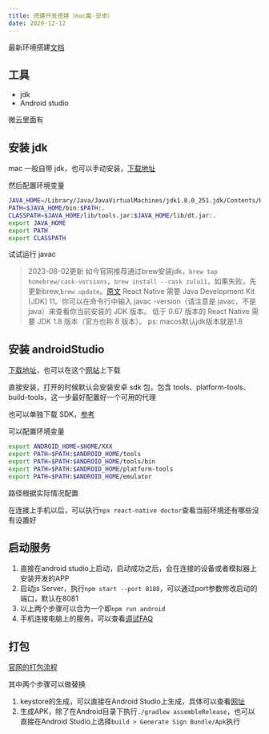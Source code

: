 ```yaml
---
title: 搭建开发搭建（mac篇-安卓）
date: 2020-12-12
---
```


最新环境搭建[文档](https://www.react-native.cn/docs/environment-setup)

## 工具

- jdk
- Android studio

微云里面有

## 安装 jdk

mac 一般自带 jdk，也可以手动安装，[下载地址](https://www.kagura.me/dev/20200424112618.html)

然后配置环境变量

```bash
JAVA_HOME=/Library/Java/JavaVirtualMachines/jdk1.8.0_251.jdk/Contents/Home
PATH=$JAVA_HOME/bin:$PATH:.
CLASSPATH=$JAVA_HOME/lib/tools.jar:$JAVA_HOME/lib/dt.jar:.
export JAVA_HOME
export PATH
export CLASSPATH
```

试试运行 javac

> 2023-08-02更新
> 如今官网推荐通过brew安装jdk，`brew tap homebrew/cask-versions`，`brew install --cask zulu11`，如果失败，先更新brew,`brew update`。[原文](https://reactnative.cn/docs/environment-setup#java-development-kit)
> React Native 需要 Java Development Kit [JDK] 11。你可以在命令行中输入 javac -version（请注意是 javac，不是 java）来查看你当前安装的 JDK 版本。
> 低于 0.67 版本的 React Native 需要 JDK 1.8 版本（官方也称 8 版本）。
> ps: macos默认jdk版本就是1.8

## 安装 androidStudio

[下载地址](https://developer.android.google.cn/studio)，也可以在这个[网站](https://www.androiddevtools.cn/#)上下载

直接安装，打开的时候默认会安装安卓 sdk 包，包含 tools、platform-tools、build-tools，这一步最好配置好一个可用的代理

也可以单独下载 SDK，[参考](https://testerhome.com/topics/19377)

可以配置环境变量

```bash
export ANDROID_HOME=$HOME/XXX
export PATH=$PATH:$ANDROID_HOME/tools
export PATH=$PATH:$ANDROID_HOME/tools/bin
export PATH=$PATH:$ANDROID_HOME/platform-tools
export PATH=$PATH:$ANDROID_HOME/emulator
```

路径根据实际情况配置

在连接上手机以后，可以执行`npx react-native doctor`查看当前环境还有哪些没有设置好

## 启动服务

1. 直接在android studio上启动，启动成功之后，会在连接的设备或者模拟器上安装开发的APP
2. 启动js Server，执行`npm start --port 8188`，可以通过port参数修改启动的端口，默认在8081
3. 以上两个步骤可以合为一个即`npm run android`
4. 手机连接电脑上的服务，可以查看[调试FAQ](./调试FAQ)

## 打包

[官网的打包流程](https://reactnative.cn/docs/signed-apk-android)

其中两个步骤可以做替换

1. keystore的生成，可以直接在Android Studio上生成，具体可以查看[网址](https://blog.csdn.net/xiaohelan/article/details/105514531)
2. 生成APK，除了在Android目录下执行`./gradlew assembleRelease`，也可以直接在Android Studio上选择`build > Generate Sign Bundle/Apk`执行




